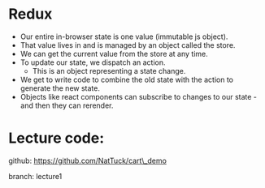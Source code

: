 

# Redux

 - Our entire in-browser state is one value (immutable js object).
 - That value lives in and is managed by an object called the store.
 - We can get the current value from the store at any time.
 - To update our state, we dispatch an action.
   - This is an object representing a state change.
 - We get to write code to combine the old state with the action
   to generate the new state.
 - Objects like react components can subscribe to changes to
   our state - and then they can rerender.

# Lecture code:

github: https://github.com/NatTuck/cart\_demo

branch: lecture1

